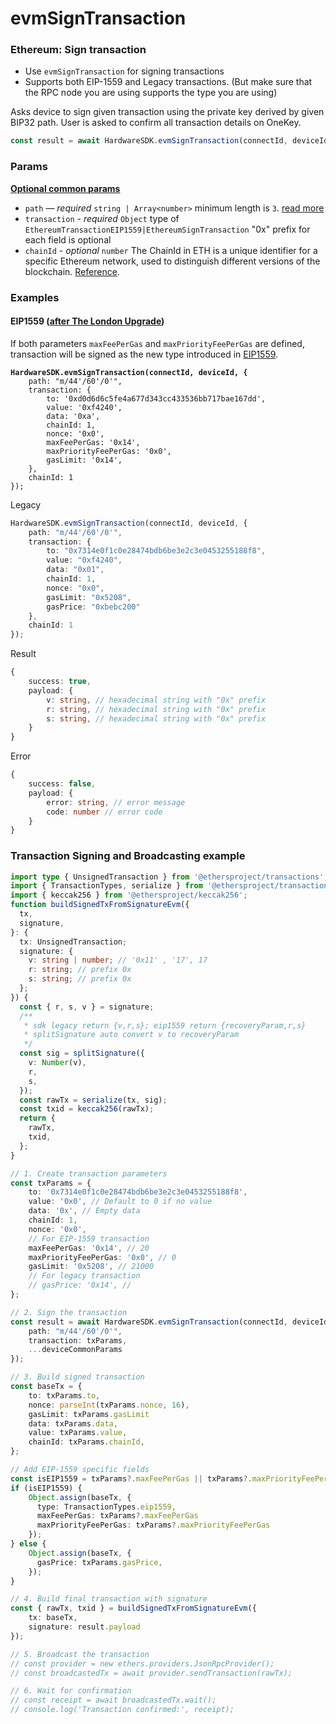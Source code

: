 # evmSignTransaction

### Ethereum: Sign transaction

* Use `evmSignTransaction` for signing transactions
* Supports both EIP-1559 and Legacy transactions. (But make sure that the RPC node you are using supports the type you are using)

Asks device to sign given transaction using the private key derived by given BIP32 path. User is asked to confirm all transaction details on OneKey.

```typescript
const result = await HardwareSDK.evmSignTransaction(connectId, deviceId, params);
```

### Params

[**Optional common params**](../common-params.md)

* `path` — _required_ `string | Array<number>` minimum length is `3`. [read more](../path.md)
* `transaction` - _required_ `Object` type of `EthereumTransactionEIP1559|EthereumSignTransaction` "0x" prefix for each field is optional
* `chainId` - _optional_ `number` The ChainId in ETH is a unique identifier for a specific Ethereum network, used to distinguish different versions of the blockchain. [Reference](https://github.com/ethereum-lists/chains/tree/master/_data/chains).&#x20;

### Examples

#### EIP1559 ([after The London Upgrade](https://ethereum.org/en/developers/docs/gas/#post-london))

If both parameters `maxFeePerGas` and `maxPriorityFeePerGas` are defined, transaction will be signed as the new type introduced in [EIP1559](https://github.com/ethereum/EIPs/blob/master/EIPS/eip-1559.md).

<pre class="language-typescript"><code class="lang-typescript"><strong>HardwareSDK.evmSignTransaction(connectId, deviceId, {
</strong>    path: "m/44'/60'/0'",
    transaction: {
        to: '0xd0d6d6c5fe4a677d343cc433536bb717bae167dd',
        value: '0xf4240',
        data: '0xa',
        chainId: 1,
        nonce: '0x0',
        maxFeePerGas: '0x14',
        maxPriorityFeePerGas: '0x0',
        gasLimit: '0x14',
    },
    chainId: 1
});
</code></pre>

Legacy

```typescript
HardwareSDK.evmSignTransaction(connectId, deviceId, {
    path: "m/44'/60'/0'",
    transaction: {
        to: "0x7314e0f1c0e28474bdb6be3e2c3e0453255188f8",
        value: "0xf4240",
        data: "0x01",
        chainId: 1,
        nonce: "0x0",
        gasLimit: "0x5208",
        gasPrice: "0xbebc200"
    },
    chainId: 1
});
```

Result

```typescript
{
    success: true,
    payload: {
        v: string, // hexadecimal string with "0x" prefix
        r: string, // hexadecimal string with "0x" prefix
        s: string, // hexadecimal string with "0x" prefix
    }
}
```

Error

```typescript
{
    success: false,
    payload: {
        error: string, // error message
        code: number // error code
    }
}
```



### Transaction Signing and Broadcasting example

```typescript
import type { UnsignedTransaction } from '@ethersproject/transactions';
import { TransactionTypes, serialize } from '@ethersproject/transactions';
import { keccak256 } from '@ethersproject/keccak256';
function buildSignedTxFromSignatureEvm({
  tx,
  signature,
}: {
  tx: UnsignedTransaction;
  signature: {
    v: string | number; // '0x11' , '17', 17
    r: string; // prefix 0x
    s: string; // prefix 0x
  };
}) {
  const { r, s, v } = signature;
  /**
   * sdk legacy return {v,r,s}; eip1559 return {recoveryParam,r,s}
   * splitSignature auto convert v to recoveryParam
   */
  const sig = splitSignature({
    v: Number(v),
    r,
    s,
  });
  const rawTx = serialize(tx, sig);
  const txid = keccak256(rawTx);
  return {
    rawTx,
    txid,
  };
}

// 1. Create transaction parameters
const txParams = {
    to: '0x7314e0f1c0e28474bdb6be3e2c3e0453255188f8',
    value: '0x0', // Default to 0 if no value
    data: '0x', // Empty data
    chainId: 1,
    nonce: '0x0',
    // For EIP-1559 transaction
    maxFeePerGas: '0x14', // 20
    maxPriorityFeePerGas: '0x0', // 0
    gasLimit: '0x5208', // 21000
    // For legacy transaction
    // gasPrice: '0x14', // 
};

// 2. Sign the transaction
const result = await HardwareSDK.evmSignTransaction(connectId, deviceId, {
    path: "m/44'/60'/0'",
    transaction: txParams,
    ...deviceCommonParams
});

// 3. Build signed transaction
const baseTx = {
    to: txParams.to,
    nonce: parseInt(txParams.nonce, 16),
    gasLimit: txParams.gasLimit
    data: txParams.data,
    value: txParams.value,
    chainId: txParams.chainId,
};

// Add EIP-1559 specific fields
const isEIP1559 = txParams?.maxFeePerGas || txParams?.maxPriorityFeePerGas;
if (isEIP1559) {
    Object.assign(baseTx, {
      type: TransactionTypes.eip1559,
      maxFeePerGas: txParams?.maxFeePerGas
      maxPriorityFeePerGas: txParams?.maxPriorityFeePerGas
    });
} else {
    Object.assign(baseTx, {
      gasPrice: txParams.gasPrice,
    });
}

// 4. Build final transaction with signature
const { rawTx, txid } = buildSignedTxFromSignatureEvm({
    tx: baseTx,
    signature: result.payload
});

// 5. Broadcast the transaction
// const provider = new ethers.providers.JsonRpcProvider();
// const broadcastedTx = await provider.sendTransaction(rawTx);

// 6. Wait for confirmation
// const receipt = await broadcastedTx.wait();
// console.log('Transaction confirmed:', receipt);
```

